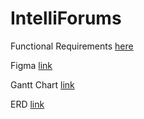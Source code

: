 # IntelliForums

Functional Requirements <a href = 'https://docs.google.com/document/d/1QwDRXmar-ztxRYgQpsVKN3Fgg6jkXiQ-JWenTDIHvTM/edit'>here</a>

Figma <a href = 'https://www.figma.com/design/RyUp3QbuiyquVUd6hOr0Bn/IM2?node-id=0-1&t=8G5eAZclnGlGTJi4-'>link</a>

Gantt Chart <a href = 'https://docs.google.com/spreadsheets/d/1emJhUlhcaSpzuB8jP_2BvoRQ1bP72NqA/edit?usp=sharing&ouid=100040180580851938686&rtpof=true&sd=true'>link</a>

ERD <a href= 'https://online.visual-paradigm.com/w/lguzsane/diagrams/?lightbox=1&highlight=0000ff&edit=https%3A%2F%2Fonline.visual-paradigm.com%2Fw%2Flguzsane%2Fdiagrams%2F%23diagram%3Aworkspace%3Dlguzsane%26proj%3D0%26id%3D10%26type%3DERDiagram&editBlankUrl=https%3A%2F%2Fonline.visual-paradigm.com%2Fapp%2Fdiagrams%2F%23diagram%3Aproj%3D0%26vpov%3D16.3%26vpob%3D20220410%26client%3D1%26edit%3D_blank&layers=1&nav=1&title=IntelliForums&vpov=16.3&vpob=20220410#R3cU2FsdaGVkX1O823l3wDhg%2BKm%2FRGKBs%2FBIR1jfrjcyuCXfg0kc3E%3DX8Wrnok5G%2FyLYGl9x6EEOgUNqWVEH44XTF4xU7ScKQCZo6I1mMelD1wLsYak3eDF3b%2F6NqFYZvIzN7%2BAtr%2BUamEIG1b5nuBPCiXX6IEXBmoMdf%2FKRALtmtLc5v9MyqaUO6%2F7qDWQ00ez4w4fT84zTyvRIGAzpotOyDtV8U5tmMLN%2F2amArV6m6qLzC5Vm6hkdT0u%2BE6Q2LrLG6CRR%2F2XShJgAMeLd44V8nBK2T%2FPAxk%2BKTeUMGxdAH%2BoQJapII8KgSLzNS%2FywX5qChEg0pw3PLCpW8cxxbgkb5YZxpGnXZrHOAyMRcl9fnM53mhG1ekmzdzhrAv7nGH5etppvoWub6sz8KZXoZbRmX87fT9%2Fu5j3woP8mPu3BgYw4dFkbnfEeFbvQOkPWaQtjEMjrAZnGJGCqMSTp5cRmxDLKbfgC6KS%2Ft0IIYsBBGyK%2BaWbmWRCVYb3aDBytvrQ%2FfuyiGsqpQMOBtB%2BhpAIFaCsFKqfTwYPdno49mZhSHuN0SOmUupcfDnFP1GKI4YPmnwZ3IGJfGwpayJKQx0oMoWWsoT9R95KTkLr5pIEEVXF0QMXwS0Vu%2BiSPjayLFiX2Oky%2FVOQetkWtWx%2B%2B6boRthuApEzRApWECRCjKi8C%2FG5IPiNxCS4bMZu4WGsUZb0MhxLItE7Y2eAJU6ErVMBPqotfMLH3G0a87fQ2RROjjCdbwTKTmrFMNBl7p0uihIIgNueMGT246K5OqHGdF6moRbtj9U0bKlyAtyTEECUhIunvlXzKpf4orpYyj5L3yRwI1GYBD29oZEZc6wCi7IGUbgaaAAdYfLzUSBXmz%2BSjy9ixDbxDmtXxbRi5Y5kCqXGWiYypRlmDjj1zPoi%2B9Tdq%2B7IBWGLBg%2FZiZONLbbj8JLfakPHNQelnNlf72ElsLCDOMSjYgdalDZY%2BwDjP4BK6ZfJU5K2leybtjwqPwIGb9tst4wyuH4Ig0IF3YK21G%2BfDFnctow7bG8NPUFPFYxUTUUFQH9iXc%2FwhUxKO%2BwP%2FrY5WmP53oHTHEZq07hv52YzD3wB7%2FlT5DPwGWsudgHOA6JFCikGM3%2F5HFPoZkNONzIJIyCa5pL5A8mS9yfZsrvKFbuDZ3RIvE5y3Khmj7rlUYvphK5QkH5xTZqQB6R9NWxfi3XIs%2BO5bEXNLsNL8fOBHjlWYNps8Ah0uP1vKC3hJy2zD3fbMml%2FEW0ILMo%2FncemASC%2F7HAPycP5o6cZozOA3YLmLrlxAxuYPbfnLjCIjE5Qjdq9rlumaA66ay3lKbE70veoZZhNqpcrxu3M3U4MQR0JaSRVjOvIIzWKDT3WQWzaFjWVZwdcxOw38mLnuzuxvC2ecWQ7%2FQk4RGROZkJdKBOv2LlbasBmPce9YNeB4nn7DQgVk7PR%2BAnWKSAwZpYuk7pCkA%2BgfRhCXP8Ba6D7YCAiAq65u4BhcqzSt0s9URC%2F%2FBogfiKXT6Ez3E4VKevGYWb6941fbwPDx02ANXMYBjFLWMlfWTPS%2BEPPAn6erQirRJkuX9gxlUL7PUeb2tiD9fEFID2BnkuaxaZhQNNJOWEGg9QdBS9cOxjP3vjR7bPUq0Jzz1b9RxJrq9Se6pXnJey6qG4zfzUt%2BTVBsJzKIK7KkhslscJnWgnCEKdAetur%2FVB8A7KPw9V%2B06XpCcs240HAGrbnNzUh3%2BK7b%2FNV9Uv6vKy2HY6PDTwGLALZhW4scLeE%2Bj7OPsCfb3yplq%2BMpdsBfz2REndXdbCcpvnGm8RaOwFY73JjS2lNKO9j49UL69LUBa%2FRzYdU%2FFL3E7%2F0G2QXnBA6KOpi7JqPT%2BBneIqtLmLYHmoSCL4EnOonzUyOXTnp8OonFSUP9lsOZoHnkpTxAD5NVwHoh5%2Ff2q2%2BM8H89OrMkUZ8%2FL8cPRVABdJ%2FueitiVpiCRL66Ci6yQ5ohxbOb80PWYk%2F4BppS2qI83IGtVeXidw9bsA%2FdIqIdodUc5IKuHRZpHzV%2BkWeeEj5EqFDhR9cAGyGm41xbOoMc0e9raWFTKWDvUeJFA8zo8tKnCFevKsWl6%2FYwA7cCr7FRlisicqb52rzuib%2FKg8JNUyWSEFYnrvKiDVj0IqfmA%2BFknM2Z3Nr0U3VZrdU5GtTryq1kmmD%2FZezUzEbikq5JZcMYf0ydlht%2BG6LHER6%2F0rv%2B7mZiMggQRRlrhXr3JHUOSTzDjmAaayaa%2B4CeIpGX6LPOHebTqW4HvsfpBXOd3tKwbIQ2LAPbFV3x0NXMcyPrd1Zuxaw4cp1aZqYJlXLih3KpEvkPlTjuUbzsdpB15h1C996KrakBwkTA4sHwdzhJyFXYvwA3vM14PeGQdSsl9Uiw2WbfMuEshLQprRBQSiT1MU84kZLRMrSx%2Ff8e%2F6O62efY1%2B0%2BPBB1BP7800gXAEKiV0CQEok0Bs7i3asMg4jo4%2By2YApA7ErmZ%2FV0Ys4AbPlmasm%2BOKXxcm10pEVEs43A47wkZg3Wm%2B0rJXntm2mFisU3Abot8ylph05bi6MRAMwhNwWR14fu9WI7rIekgPGDSbUOCkMJoLGtYEDhjYfl%2FFZ70JfPXKiNb1MyzKp6OWhdXpFmboJAuC7uwhb50zf4GncuASV8Og%2BdUZKJJuuiBnWXyEBoWMny6xlsQ8d9Hm77Sj06L0AZ1ksbdDO6DGu0g24ijPZFIPcFNmYnrrwppUdefHatrFl3v%2BhuEyCAF7jV02UUjsN1tmPHJFxFa4FbFNs%2FrgUh9O%2F98USI3STgbkVdKHhdCcjCNzJcyYHDP0rXVQvGaIVvW%2FhtywpQuoNwso%2BFuk6ufm671oZoi2FgHd1FV%2FI1CsezE83xmg5%2BmgIcMx3QlrGTPUQUO9Oe1Bd8NQ%2FOv%2BQJwpZU7wNwVuMEu1kTY8oxWqp1MRaImF1mQLv7hdsrSaaOmK5khHkM7QzyCj1MnDILTbt690kq%2F7qD3XNFrvgFOWkCSpRD5rUjyLtMbBUpeZVlsE%2BmR%2FDdVb0tzU9jUHSQvtlDxbzlBaKRaWbwB9OIs3tEEPlXawpRV4Xr4bMTNlkhm3rVd50qtFDa9hSzRANnHspVoXgdik3nNoisk4CuG1N8QtM1Fgp0m7YHEu5poc6V7x22qfyjb%2B1qVKH2%2BiwJaoUosovTQMYK%2BcBNvZT2oWA2Aj6E31EnDUpQPDnmv6Pz9owh9tZt4E8rmeRsED1ldFr5Y3Avamy%2F06gSxbuDq8WWhgwLIyduilWh4v%2FiXwTxxQGVTOepMrq19e3BLjzDK%2F5liHDgIQNg2%2FKT5N8eaVCagAADHeve2J1JdnF9zhHhmvUn2PuJWDHFK7L1pY1SW3dENHXXIECq%2F6kJmDkfp5lerQeOy3XLNlT5N5Xqfvmhe%2FoSLOB1jOBrztyCbcVzbVj%2BCFmKrJExGvq4xK39GUsLBVLJbi1riAAZPN0YDHFvN%2FlC%2FEN6DG7mbAYwSj6Tts5j01NwsSwWqABcaQM9c19pNl11ITdIt8Ihl49OXQMXTBVuDJQ2hk4UTQDQ75DHyqfE1p8f1E8L7gS5gfeCvreiiq68cxJag9QucUdK2xVCbUV6X0124jTM6wYlcKbLCMZERfyoRxEB2tUCa2hzNxT1wCNoaWRpID3vyWDn0P88i2Yw9MkdQgANWTX4QOfr%2FCZIcNWNI34xZrtb7rKardNjsABUcpw3cyMLh10q%2F0BkmDwYZ7fBg72bfSN%2FyLRlQ70P5%2BtSxxWy6amvxw5VH7gexoazwaJ01juGzvv6sw2wrkMPanm94DXUYro76uDpeV8GqReBFVweyJphqSV76Y%2Fa%2B%2FMHfs3jvYF%2FZHQvjyBhXl4baX3OY6xRT8%2FmEF8qiBlLwOa2yy5rcUaDfpY5%2BDLb%2BMAYCPxc%2F2j%2BbeeNT6MPkrdRFPMhnZNzgo%2FnxMf4ufohw1RDA6u5MpGfE%2FfZbamLeCOE8S0H3oLXcfoJb8Gaa7WeQG1%2BwlwdMGPNv9M%2FmXBS3lFQDV8i7viGdI%2B8n1t1Wmf%2FSPqAkPLi6%2BZmHkBcL2YB%2B3%2F5T6YbP8TwoLphS2o1dLOLxRQ7RsSv%2F%2FzAPL1QsUpwsyeR5OLz3sTlaXl9%2F4sTz0yejI8%2F9tGkOF%2FR4e2vSq3PwdCH%2FhaNCpUnju0q5v3sF0XsDLmjsSJLOIgwKxEuSvqSOrYySJ8Vq3IXXsuE5KvzCFhjf%2BLcnRl%2FlFK3kzmWKgnTMxaDEOGI%2FgiHBJyjYnkeTUL6ooDglmgsOjl0RjxI2j5b6EGHHoTAfYkhfBHWXqQmAJ63yFWx02JBTTZ6%2B5rsY3BhpGY%2FYqinOC0FLkWSqizEOFjOSWTpKnyCpkIWirNvRZVSxhqzOP0r9vWeb62Em6GB33RHWiUGw2K9xtBfTXWublo6VcjusEZAvhCKaRHT8fRUK7PD%2Fnnta7tnUvhbAbDUoCaMB3Axinb00RyEtxlsAubohnvFWUuPGybaibWmdyXkWt%2BCNko%2F31BLb9iLBf2ZBbWkH9zAxEgljUu1PQtockHifo0C847TUy7o0jnjaQbUOSE7%2F3mAj%2BtrcMHSw%2BQvCaPkd%2BgdAw1gW6%2BdMNb9qUbZb4qfMc7Ucf0CiavMcweb0qPtJgT0bUHoqORrPrKhezA1hE2WPNbm0ctEmOrEiAxJSxj%2BXa85156fquHDJryybFG4zKqHtTRrVQ0pA4krp58mmB1%2BFseEMNIXb8kbiwrahYA4zaV1E0oi%2FTqgRqlIpEyBNSH60uLTaf0NDKA%2B45gVJnwkENsaSqdpn6gH%2Br1PorSrnUyyEFr7qFLyNfMRoS4zGguE0U7iPI5kqA0wbaqT2YGkz8iw%2Bgg9aGNZzrjASoPwDpSb81UHMU3ayn2PaFcc0pzC%2B1eD4u1qBD80syxzoDWfbWbsPkvbCPZsdb5ByF7dDGuStM2zdo7n7Z%2FL6a69RW0ijjJQ5IFZmC22a%2B5v3QhYEjrUi7Xai2bpE4uIQL4PS9x2RdljO7BtCO%2B%2Fxj2sNgBTvRaR3NoMTIe7b8Th5olSfvRkRUmAfNYLoeAAVZtPAeaK938fpdk9xAuNc%2FtGzMpYMNvpiSkj74G00j806i0gygcGDgtFkZ0RyATG%2BmDkDlpDrf0qRzbahPRsCHU5d0I59YFUOiYxwXDSuNFB4QG0xochrATx3znS5MIsMrtqnm1pwnG2Knp83nJggaPRY0a%2Ba9g1tEZUvJwEw3Yg8E%2BljCynH04glJVOVcXBqgS%2BYCKQ8fQZWGAUiBia0P3iGP7e3PVYP%2FYzCkWBYFoX%2F7saCs%2B9fXHzdE95z98YVRlHcoj7O0C43Werhjf75uhQ9dmvgnFKRFmJFaEAHkn9%2FKO9hFkxJzI7yOIgCYlfk8tWsVcEueLI0OQXlqh9MQTd9%2FtR5ExQJU0DlBNh51fWB4nTccokgrM06mFFvKvAOcRI2JU2jC0r%2FUw5vma7%2BNPUC0uWa7QJb2s4RI6qKuVtHjHAO1yAC9%2BvgztnF%2FneNZvLkkIFSl86gbcSHyCOGENhsUgFotl8i%2FNcCzlf3M7b0EbP2l4tmKvw3ppa2%2BTaCq5iCGQ6cQoVD4ecZkqNWOSCLhWXGoFOk1TPoGQJ5UFEL52lHpSKMZYb0YV0vdKlMFGF7Hh3JetGGok7n4FtCxKlmRWJeaxr9mFquu5%2FQHynqPvsc%2F6n%2FeWdCMWmBVwMERnL1Az4ssEZNDtHgy3l4h3Z6p4nswRC0BaTX0dD%2F6%2BgZNDl1bOhN8hvdVHo2VDJjfrl3YORx35%2BmMfnRBLkSNwazvR2zq9DJi24bt2JUx2Xef2aVMuCzC4eWSldEji6%2BqCj3wWghwP6%2BqssKEIX3lPSiyncZn%2ByXqjZ90OZKoHKIRGhK5biKwZD%2BlZ6Bc3NB9KWZM8GgzdBaRFr70CbxPOMWRg9JlMWGE5D9RiJ3m4uKpss3SEYvzuVEvzKwBiTZlMOnK5jOrn2NoozeJHH7scJCYVPUlD92xsvd66lezMlmqpwfW0jfbcM9ToW%2BTU%2BweVYf4O2eZyl8DKIfqrJwKU0hne4nEwaG%2F21jzp0RViE5rFH%2FTTBXn%2BJZ5Fv7HKZQDBsdxqhtrybcAemikR9epNTqRZW%2FEZnlH37JsMdNPxl8QxQf9Jf6VvQSZtcIeLieaLLOXS72CqxgffmLufgR2L%2FrUwsTwO1rmxbagbiqF6drrnyqPpVRovODzR4H0pte2HdmcyZX7bvQEXHhivA7dRZsUcKF0%2FM1hQH3SFRs6Z3hbzLIw23OcQHLac449YMGwcsRsJ1Z7HLAaBWjStTNksXyDqp4RaIQq150GragEWAezm%2BxpLdZHUnNxdoqvrTneOC0jq8bNqGTS3Z52ikAEtvJi8FD7ZVl6tWc2dH1YugU2CYG7cEjLZ442AfDqhMIiNymSqqPrcoXmu4DcDmrao%2B8zbcrqtawIlfMqYp7vxOQh4WCL0Nvb%2BPb%2F1j2X34gi4GYPnj8BtPHuaC%2Bo5MSga36G%2Fghoa3xmwV5ZP6YOMlitEVT9WI04vW236qgTNrIdBNjM6z4p%2BPCd7lpsmQb18Co7%2B4XGkZs%2FshfuEoFIb7KVD%2B0Lg%2B8LnX5ABphraXup68T%2FKUegBHLoXJeq%2FYuvGuQ4u47V9b0Hi%2FxxwAzByaa1RDGEXFvEvAfgW5GKLJnwlLGStOnjbuDR%2BJAS3%2B8IoBbfcxaETUHGV655DhpRb0T2%2FoWlaiqd3qN%2BRZYC6tSpy3iDP6Pki16G3GpkUuCUc68zo6Bp1n4wHzqOndSXtzHcQPxsjU3%2BD3cM2eE7TYO39ybvgfDXbv3qenIvsntWYmh3hNWRQn56WjLOvFMxZKTP7p2K3OBAaNAmP2H8KUa5wFzZtwK8J1P9j3fUFkGZDaqrlGPdkeyrc%3D19oPi10e'>link </a>
